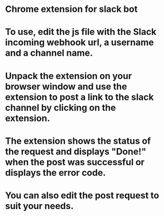 # Chrome extension for slack bot
# To use, edit the js file with the Slack incoming webhook url, a username and a channel name.
# Unpack the extension on your browser window and use the extension to post a link to the slack channel by clicking on the extension.
# The extension shows the status of the request and displays "Done!" when the post was successful or displays the error code.
# You can also edit the post request to suit your needs.
